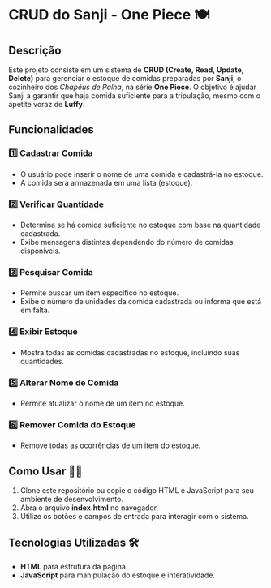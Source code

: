 # CRUD do Sanji - One Piece 🍽️

## Descrição
Este projeto consiste em um sistema de **CRUD (Create, Read, Update, Delete)** para gerenciar o estoque de comidas preparadas por **Sanji**, o cozinheiro dos *Chapéus de Palha*, na série **One Piece**. O objetivo é ajudar Sanji a garantir que haja comida suficiente para a tripulação, mesmo com o apetite voraz de **Luffy**.

## Funcionalidades 
### 1️⃣ Cadastrar Comida
- O usuário pode inserir o nome de uma comida e cadastrá-la no estoque.
- A comida será armazenada em uma lista (estoque).

### 2️⃣ Verificar Quantidade
- Determina se há comida suficiente no estoque com base na quantidade cadastrada.
- Exibe mensagens distintas dependendo do número de comidas disponíveis.

### 3️⃣ Pesquisar Comida
- Permite buscar um item específico no estoque.
- Exibe o número de unidades da comida cadastrada ou informa que está em falta.

### 4️⃣ Exibir Estoque
- Mostra todas as comidas cadastradas no estoque, incluindo suas quantidades.

### 5️⃣ Alterar Nome de Comida
- Permite atualizar o nome de um item no estoque.

### 6️⃣ Remover Comida do Estoque
- Remove todas as ocorrências de um item do estoque.

## Como Usar 🏴‍☠️
1. Clone este repositório ou copie o código HTML e JavaScript para seu ambiente de desenvolvimento.
2. Abra o arquivo **index.html** no navegador.
3. Utilize os botões e campos de entrada para interagir com o sistema.

## Tecnologias Utilizadas 🛠️
- **HTML** para estrutura da página.
- **JavaScript** para manipulação do estoque e interatividade.

